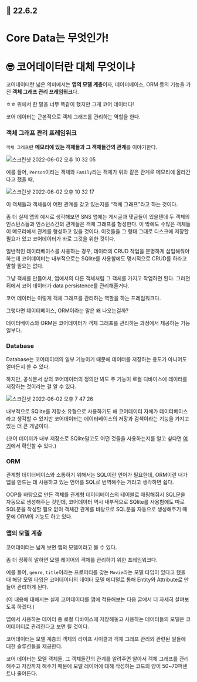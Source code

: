 ## 🔖 22.6.2

# Core Data는 무엇인가!

# 🤓 코어데이터란 대체 무엇이냐

코어데이터란 넓은 의미에서는 **앱의 모델 계층**이자, 데이터베이스, ORM 등의 기능을 가진 **객체 그래프 관리 프레임워크**다.

ㅎㅎ 위에서 한 말을 너무 똑같이 했지만 그게 코어 데이터다!

코어 데이터는 근본적으로 객체 그래프를 관리하는 역할을 한다.

### 객체 그래프 관리 프레임워크

`객체 그래프`란 **메모리에 있는 객체들과 그 객체들간의 관계**를 이야기한다.

![스크린샷 2022-06-02 오후 10 32 05](https://user-images.githubusercontent.com/78457093/171673853-87e1f61f-3eb8-46bb-965a-77d0b0c68256.png)

예를 들어, `Person`이라는 객체와 `Family`라는 객체가 위와 같은 관계로 메모리에 올라간다고 했을 때,

![스크린샷 2022-06-02 오후 10 32 17](https://user-images.githubusercontent.com/78457093/171673832-33e81476-c605-4888-a117-6d37e287d071.png)

이 객체들과 객체들이 어떤 관계를 갖고 있는지를 “객체 그래프"라고 하는 것이다.

좀 더 실제 앱의 예시로 생각해보면 SNS 앱에는 게시글과 댓글들이 있을텐데 두 객체의 인스턴스들과 인스턴스간의 관계들은 객체 그래프를 형성한다. 이 밖에도 수많은 객체들이 메모리에서 관계를 형성하고 있을 것이다. 이것들을 그 형태 그대로 디스크에 저장할 필요가 있고 코어데이터가 바로 그것을 위한 것이다.

일반적인 데이터베이스를 사용하는 경우, 데이터의 CRUD 작업을 분명하게 삽입해줘야하는데 코어데이터는 내부적으로는 SQlite를 사용함에도 명시적으로 CRUD를 하라고 말할 필요는 없다.

그냥 객체를 만들어서, 앱에서의 다른 객체처럼 그 객체를 가지고 작업하면 된다. 그러면 뒤에서 코어 데이터가 data persistence를 관리해줄거다.

코어 데이터는 이렇게 객체 그래프를 관리하는 역할을 하는 프레임워크다.

그렇다면 데이터베이스, ORM이라는 말은 왜 나오는걸까?

데이터베이스와 ORM은 코어데이터가 객체 그래프를 관리하는 과정에서 제공하는 기능 일부다.

### Database

Database는 코어데이터의 일부 기능이기 때문에 데이터를 저장하는 용도가 아니어도 얼마든지 쓸 수 있다. 

하지만, 공식문서 상의 코어데이터의 정의만 봐도 주 기능이 로컬 디바이스에 데이터를 저장하는 것이라는 걸 알 수 있다.

![스크린샷 2022-06-02 오후 7 47 26](https://user-images.githubusercontent.com/78457093/171673869-86542210-315e-44bd-bbb9-2e99ae94fb1d.png)

내부적으로 SQlite를 저장소 유형으로 사용하기도 해 코어데이터 자체가 데이터베이스라고 생각할 수 있지만 코어데이터는 데이터베이스의 저장과 검색이라는 기능을 가지고 있는 더 큰 개념이다.

(코어 데이터가 내부 저장소로 SQlite말고도 어떤 것들을 사용하는지를 알고 싶다면 [여기](https://developer.apple.com/library/archive/documentation/Cocoa/Conceptual/CoreData/PersistentStoreFeatures.html#//apple_ref/doc/uid/TP40001075-CH23-SW1)에서 확인할 수 있다.)

### ORM

관계형 데이터베이스와 소통하기 위해서는 SQL이란 언어가 필요한데, ORM이란 내가 앱을 만드는 데 사용하고 있는 언어를 SQL로 번역해주는 거라고 생각하면 쉽다.

OOP를 바탕으로 만든 객체를 관계형 데이터베이스의 테이블로 매핑해줘서 SQL문을 자동으로 생성해주는 것인데, 코어데이터 역시 내부적으로 SQlite를 사용함에도 따로 SQL문을 작성할 필요 없이 객체간 관계를 바탕으로 SQL문을 자동으로 생성해주기 때문에 ORM의 기능도 하고 있다.

### 앱의 모델 계층

코어데이터는 넓게 보면 앱의 모델이라고 볼 수 있다.

좀 더 정확히 말하면 모델 레이어의 객체를 관리하기 위한 프레임워크다.

예를 들어, `genre`, `title`이라는 프로퍼티를 갖는 `Movie`라는 모델 타입이 있다고 했을 때 해당 모델 타입은 코어데이터의 데이터 모델 에디털르 통해 Entity와 Attribute로 만들어 관리하게 된다.

(이 내용에 대해서는 실제 코어데이터를 앱에 적용해보는 다음 글에서 더 자세히 살펴보도록 하겠다.)

앱에서 사용하는 데이터 중 로컬 디바이스에 저장해놓고 사용하는 데이터들의 모델은 코어데이터로 관리한다고 보면 될 것이다.

코어데이터는 모델 계층의 객체의 라이프 사이클과 객체 그래프 관리와 관련된 일들에 대한 솔루션들을 제공한다.

코어 데이터는 모델 객체들, 그 객체들간의 관계를 알려주면 알아서 객체 그래프를 관리해주고 저장까지 해주기 때문에 모델 레이어에 대해 작성하는 코드의 양이 50~70퍼센트나 줄어든다.
